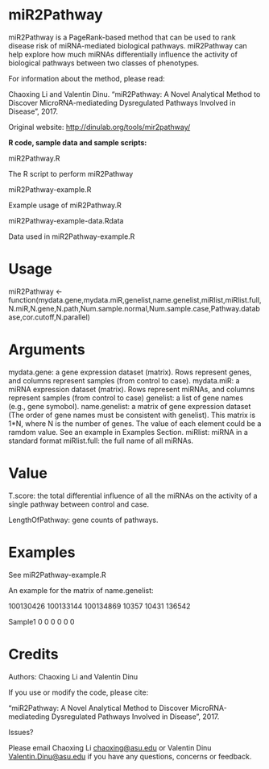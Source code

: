 # miR2Pathway
miR2Pathway is a PageRank-based method that can be used to rank disease risk of miRNA-mediated biological pathways. miR2Pathway can help explore how much miRNAs differentially influence the activity of biological pathways between two classes of phenotypes.

For information about the method, please read:

Chaoxing Li and Valentin Dinu. “miR2Pathway: A Novel Analytical Method to Discover MicroRNA-mediateding Dysregulated Pathways Involved in Disease”, 2017.

Original website: http://dinulab.org/tools/mir2pathway/

<b> R code, sample data and sample scripts: </b>

miR2Pathway.R

The R script to perform miR2Pathway

miR2Pathway-example.R

Example usage of miR2Pathway.R

miR2Pathway-example-data.Rdata

Data used in miR2Pathway-example.R

# Usage

miR2Pathway <- function(mydata.gene,mydata.miR,genelist,name.genelist,miRlist,miRlist.full,N.miR,N.gene,N.path,Num.sample.normal,Num.sample.case,Pathway.database,cor.cutoff,N.parallel)

# Arguments
mydata.gene: 	a gene expression dataset (matrix). Rows represent genes, and columns represent samples (from control to case).
mydata.miR: 	a miRNA expression dataset (matrix). Rows represent miRNAs, and columns represent samples (from control to case)
genelist: 	a list of gene names (e.g., gene symobol).
name.genelist: 	a matrix of gene expression dataset (The order of gene names must be consistent with genelist). This matrix is 1*N, where N is the number of genes. The value of each element could be a ramdom value. See an example in Examples Section.
miRlist: 	miRNA in a standard format
miRlist.full: 	the full name of all miRNAs.

# Value

T.score: the total differential influence of all the miRNAs on the activity of a single pathway between control and case.

LengthOfPathway: gene counts of pathways.

# Examples

See miR2Pathway-example.R

An example for the matrix of name.genelist:

  100130426      100133144      100134869      10357   10431   136542

  Sample1       0            0               0            0         0        0

 

# Credits

Authors: Chaoxing Li and Valentin Dinu

If you use or modify the code, please cite:

“miR2Pathway: A Novel Analytical Method to Discover MicroRNA-mediateding Dysregulated Pathways Involved in Disease”, 2017.

Issues?

Please email Chaoxing Li <chaoxing@asu.edu> or Valentin Dinu <Valentin.Dinu@asu.edu> if you have any questions, concerns or feedback.




